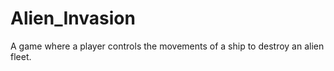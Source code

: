 # Alien_Invasion
 A game where a player controls the movements of a ship to destroy an alien fleet. 
